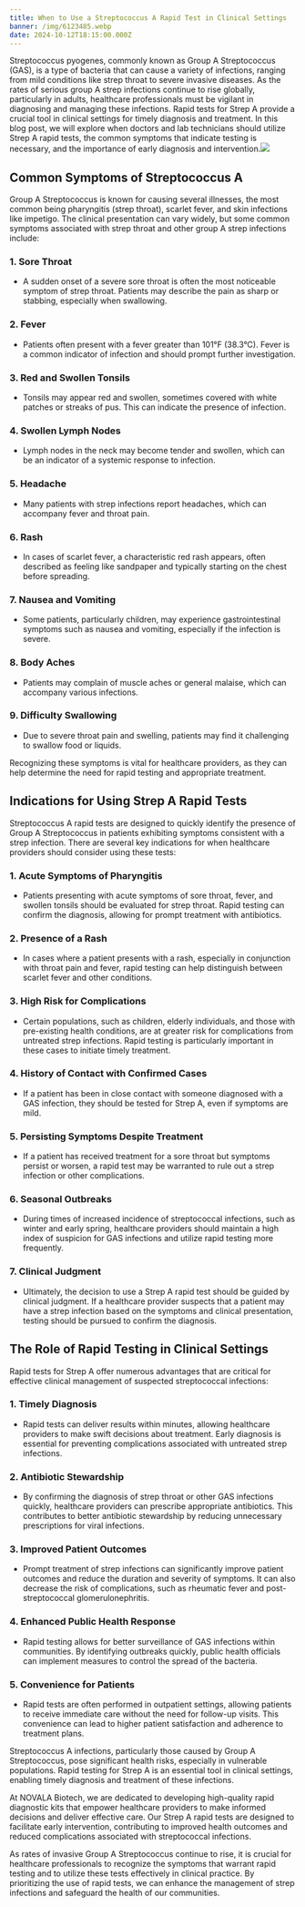 ```yaml
---
title: When to Use a Streptococcus A Rapid Test in Clinical Settings
banner: /img/6123485.webp
date: 2024-10-12T18:15:00.000Z
---
```


Streptococcus pyogenes, commonly known as Group A Streptococcus (GAS), is a type of bacteria that can cause a variety of infections, ranging from mild conditions like strep throat to severe invasive diseases. As the rates of serious group A strep infections continue to rise globally, particularly in adults, healthcare professionals must be vigilant in diagnosing and managing these infections. Rapid tests for Strep A provide a crucial tool in clinical settings for timely diagnosis and treatment. In this blog post, we will explore when doctors and lab technicians should utilize Strep A rapid tests, the common symptoms that indicate testing is necessary, and the importance of early diagnosis and intervention.![](/img/6123485.webp)

## Common Symptoms of Streptococcus A

Group A Streptococcus is known for causing several illnesses, the most common being pharyngitis (strep throat), scarlet fever, and skin infections like impetigo. The clinical presentation can vary widely, but some common symptoms associated with strep throat and other group A strep infections include:

### 1. Sore Throat

* A sudden onset of a severe sore throat is often the most noticeable symptom of strep throat. Patients may describe the pain as sharp or stabbing, especially when swallowing.

### 2. Fever

* Patients often present with a fever greater than 101°F (38.3°C). Fever is a common indicator of infection and should prompt further investigation.

### 3. Red and Swollen Tonsils

* Tonsils may appear red and swollen, sometimes covered with white patches or streaks of pus. This can indicate the presence of infection.

### 4. Swollen Lymph Nodes

* Lymph nodes in the neck may become tender and swollen, which can be an indicator of a systemic response to infection.

### 5. Headache

* Many patients with strep infections report headaches, which can accompany fever and throat pain.

### 6. Rash

* In cases of scarlet fever, a characteristic red rash appears, often described as feeling like sandpaper and typically starting on the chest before spreading.

### 7. Nausea and Vomiting

* Some patients, particularly children, may experience gastrointestinal symptoms such as nausea and vomiting, especially if the infection is severe.

### 8. Body Aches

* Patients may complain of muscle aches or general malaise, which can accompany various infections.

### 9. Difficulty Swallowing

* Due to severe throat pain and swelling, patients may find it challenging to swallow food or liquids.

Recognizing these symptoms is vital for healthcare providers, as they can help determine the need for rapid testing and appropriate treatment.

## Indications for Using Strep A Rapid Tests

Streptococcus A rapid tests are designed to quickly identify the presence of Group A Streptococcus in patients exhibiting symptoms consistent with a strep infection. There are several key indications for when healthcare providers should consider using these tests:

### 1. Acute Symptoms of Pharyngitis

* Patients presenting with acute symptoms of sore throat, fever, and swollen tonsils should be evaluated for strep throat. Rapid testing can confirm the diagnosis, allowing for prompt treatment with antibiotics.

### 2. Presence of a Rash

* In cases where a patient presents with a rash, especially in conjunction with throat pain and fever, rapid testing can help distinguish between scarlet fever and other conditions.

### 3. High Risk for Complications

* Certain populations, such as children, elderly individuals, and those with pre-existing health conditions, are at greater risk for complications from untreated strep infections. Rapid testing is particularly important in these cases to initiate timely treatment.

### 4. History of Contact with Confirmed Cases

* If a patient has been in close contact with someone diagnosed with a GAS infection, they should be tested for Strep A, even if symptoms are mild.

### 5. Persisting Symptoms Despite Treatment

* If a patient has received treatment for a sore throat but symptoms persist or worsen, a rapid test may be warranted to rule out a strep infection or other complications.

### 6. Seasonal Outbreaks

* During times of increased incidence of streptococcal infections, such as winter and early spring, healthcare providers should maintain a high index of suspicion for GAS infections and utilize rapid testing more frequently.

### 7. Clinical Judgment

* Ultimately, the decision to use a Strep A rapid test should be guided by clinical judgment. If a healthcare provider suspects that a patient may have a strep infection based on the symptoms and clinical presentation, testing should be pursued to confirm the diagnosis.

## The Role of Rapid Testing in Clinical Settings

Rapid tests for Strep A offer numerous advantages that are critical for effective clinical management of suspected streptococcal infections:

### 1. Timely Diagnosis

* Rapid tests can deliver results within minutes, allowing healthcare providers to make swift decisions about treatment. Early diagnosis is essential for preventing complications associated with untreated strep infections.

### 2. Antibiotic Stewardship

* By confirming the diagnosis of strep throat or other GAS infections quickly, healthcare providers can prescribe appropriate antibiotics. This contributes to better antibiotic stewardship by reducing unnecessary prescriptions for viral infections.

### 3. Improved Patient Outcomes

* Prompt treatment of strep infections can significantly improve patient outcomes and reduce the duration and severity of symptoms. It can also decrease the risk of complications, such as rheumatic fever and post-streptococcal glomerulonephritis.

### 4. Enhanced Public Health Response

* Rapid testing allows for better surveillance of GAS infections within communities. By identifying outbreaks quickly, public health officials can implement measures to control the spread of the bacteria.

### 5. Convenience for Patients

* Rapid tests are often performed in outpatient settings, allowing patients to receive immediate care without the need for follow-up visits. This convenience can lead to higher patient satisfaction and adherence to treatment plans.

Streptococcus A infections, particularly those caused by Group A Streptococcus, pose significant health risks, especially in vulnerable populations. Rapid testing for Strep A is an essential tool in clinical settings, enabling timely diagnosis and treatment of these infections.

At NOVALA Biotech, we are dedicated to developing high-quality rapid diagnostic kits that empower healthcare providers to make informed decisions and deliver effective care. Our Strep A rapid tests are designed to facilitate early intervention, contributing to improved health outcomes and reduced complications associated with streptococcal infections.

As rates of invasive Group A Streptococcus continue to rise, it is crucial for healthcare professionals to recognize the symptoms that warrant rapid testing and to utilize these tests effectively in clinical practice. By prioritizing the use of rapid tests, we can enhance the management of strep infections and safeguard the health of our communities.


